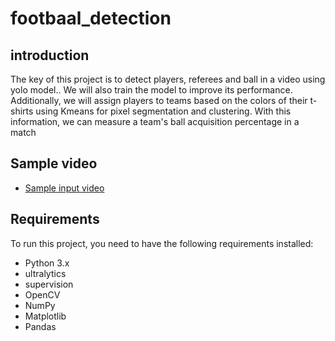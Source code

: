 # footbaal_detection
## introduction
 The key of this project is to detect players, referees and ball in a video using yolo model.. We will also train the model to improve its performance. Additionally, we will assign players to teams based on the colors of their t-shirts using Kmeans for pixel segmentation and clustering. With this information, we can measure a team's ball acquisition percentage in a match

## Sample video
-  [Sample input video](https://youtu.be/9x02ovOrZmM?si=Q3PjwAZbliZC1Hxu)
## Requirements
To run this project, you need to have the following requirements installed:
- Python 3.x
- ultralytics
- supervision
- OpenCV
- NumPy
- Matplotlib
- Pandas
